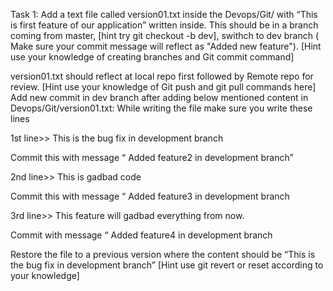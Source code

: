 Task 1:
Add a text file called version01.txt inside the Devops/Git/ with “This is first feature of our application” written inside. This should be in a branch coming from master, [hint try git checkout -b dev], swithch to dev branch ( Make sure your commit message will reflect as "Added new feature"). [Hint use your knowledge of creating branches and Git commit command]

version01.txt should reflect at local repo first followed by Remote repo for review. [Hint use your knowledge of Git push and git pull commands here]
Add new commit in dev branch after adding below mentioned content in Devops/Git/version01.txt: While writing the file make sure you write these lines

1st line>> This is the bug fix in development branch

Commit this with message “ Added feature2 in development branch”

2nd line>> This is gadbad code

Commit this with message “ Added feature3 in development branch

3rd line>> This feature will gadbad everything from now.

Commit with message “ Added feature4 in development branch

Restore the file to a previous version where the content should be “This is the bug fix in development branch” [Hint use git revert or reset according to your knowledge]



